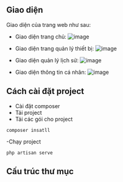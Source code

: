 ## Giao diện

Giao diện của trang web như sau:

- Giao diện trang chủ:
      ![image](https://github.com/user-attachments/assets/5f166ca5-98ee-43ed-b42f-e8fb79d2f721)

- Giao diện trang quản lý thiết bị:
      ![image](https://github.com/user-attachments/assets/c904a56a-5b76-4332-9666-35c31703ccac)

- Giao diện quản lý lịch sử:
      ![image](https://github.com/user-attachments/assets/51f14f89-05dc-4578-af95-190c88e92d86)
- Giao diện thông tin cá nhân:
      ![image](https://github.com/user-attachments/assets/14b70d97-e1b9-443c-be5e-836afa5f5924)

## Cách cài đặt project
- Cài đặt composer
- Tải project
- Tải các gói cho project
```
composer insatll
```
-Chạy project
```
php artisan serve
```
## Cấu trúc thư mục
